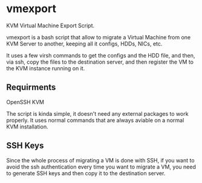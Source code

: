 vmexport
========

KVM Virtual Machine Export Script.

vmexport is a bash script that allow to migrate a Virtual Machine from one KVM Server to another, keeping all it configs, HDDs, NICs, etc.

It uses a few virsh commands to get the configs and the HDD file, and then, via ssh, copy the files to the destination server, and then register the VM to the KVM instance running on it.


Requirments
-----------


OpenSSH
KVM

The script is kinda simple, it doesn't need any external packages to work properly. It uses normal commands that are always aviable on a normal KVM installation.



SSH Keys
---------

Since the whole process of migrating a VM is done with SSH, if you want to avoid the ssh authentication every time you want to migrate a VM, you need to generate SSH keys and then copy it to the destination server.
